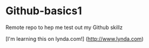# Github-basics1
Remote repo to hep me test out my Github skillz

[I'm learning this on lynda.com!] (http://www.lynda.com)
